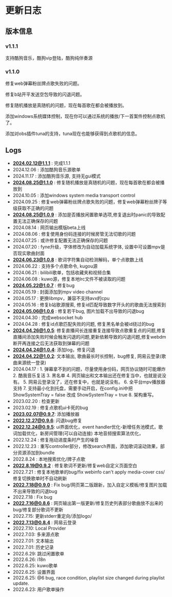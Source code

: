 # 更新日志

## 版本信息

### v1.1.1

支持酷狗音乐，酷狗vip登陆，酷狗纯伴奏源


### v1.1.0

修复web弹幕粉丝牌点歌失败的问题。

修复b站开平发送空包导致的闪退问题。

修复随机播放是真随机的问题，现在每首歌在都会被播放到。

添加windows系统媒体控制，现在你可以通过系统的播放/下一首案件控制点歌机了。

添加对obs插件tuna的支持，tuna现在也能够获得到点歌机的信息。


## Logs

- **2024.02.12@1.1.1** : 完成1.1.1
- 2024.12.06       : 添加酷狗音乐源歌单
- 2024.11.17       : 添加酷狗音乐源, 支持无gui模式
- **2024.08.25@1.1.0** : 修复随机播放是真随机的问题，现在每首歌在都会被播放到
- 2024.10.05       : 添加windows system media transport control
- 2024.09.25       : 修复web弹幕粉丝牌点歌失败的问题，修复web弹幕粉丝牌子等级获取不正确的问题
- **2024.08.25@1.0.9** : 添加是否播放闲置歌单选项,修复退出时panic的导致配置无法正确保存的问题
- 2024.08.14       : 网页输出模版beta上线
- 2024.08.06       : 修复使用身份码连接的时候房管无法切歌的问题
- 2024.07.25       : 或许修复配置无法正确保存的问题
- 2024.07.20       : fyne升级，字体修改为自动加载系统字体, 设置中可设置mpv是否现实歌曲封面
- **2024.06.23@1.0.8** : 歌词字符集自动检测解码，单个点歌数上线
- 2024.06.22       : 支持多个点歌命令, kugou源
- 2024.06.21       : bilibili歌单，包括收藏夹和视频合集
- 2024.06.08       : kuwo源，修复本地lrc文件不被读取的问题
- **2024.05.22@1.0.7** : 修复bug
- 2024.05.19       : 封面添加到mpv video channel
- 2024.05.17       : 更换libmpv，兼容不支持avx的cpu
- 2024.05.16       : 修复b站歌源搜索, 修复id匹配导致数字开头的的歌曲无法搜索到
- **2024.05.06@1.0.6** : 修复若干bug, 图片加载不出导致的闪退bug
- 2024.04.30       : 完成websocket hub
- 2024.04.28       : 修复id点歌匹配失败的问题, 修复黑名单会被id绕过的bug
- **2024.04.26@1.0.5**: 修复直播间长连接重复连接导致点歌重复点的问题,修复直播间添加失败时候会触发闪退的问题,更新依赖导致的闪退问题,修复webdm断开再连接之后无法获取到弹幕的问题
- **2024.04.24@1.0.4**: 添加log，修复闪退
- **2024.04.22@1.0.2**: 文本输出, 歌曲最长时长控制，bug修复, 网易云登录(歌曲来源统一登录)
- 2024.04.17      : 1. 弹幕拿不到的问题，尽量使用身份码，网页协议随时可能爆炸
                    2. 酷我音乐复活
                    3. 黑名单
                    4. 网页输出和文本输出还在修复当中，也就是说没有。
                    5. 网易云登录没了，还在修复中，也就是说没有。
                    6. 全平台mpv播放器支持
                    7. 支持最小化到托盘，需要手动开启，在config.ini中把ShowSystemTray  = false 改成 ShowSystemTray  = true
                    8. 架构重写。
- 2023.02.20      : 检查更新
- 2023.02.19      : 修复点歌机ui卡死的bug
- **2023.02.07@0.9.7**: 添加播放器
- **2022.12.27@0.9.6**: 闪退bug修复
- **2022.12.24@0.9.5**: ui界面优化，event handler优化-新增任务池模式，歌词加载优化，新房间管理(可以自动连接)
                    本地音频搜索算法优化，
- 2022.12.24      : 修复拖动进度条时产生的噪音
- 2022.12.23      : 重写controller部分，修改search界面，添加歌词滚动效果，部分资源添加到bundle
- 2022.8.24       : 本地搜索优化/牌子点歌
- **2022.8.19@0.9.2** : 修复歌词不更新/修复web自定义页面空白
- 2022.7.21       : 修复本地歌单的bug/fix webinfo can't apply media-cover css/修复切换歌单时不自动刷新
- **2022.7.18@0.9.0** : Fix bug/网页第二版跟新，加入自定义模板/修复图片加载不出来导致的闪退bug
- 2022.7.18       : Fix bug
- **2022.7.16@0.8.6** : 网页输出第一版更新/修复历史列表部分歌曲放不出来的bug/修复部分歌词不更新
- 2022.7.15:        更新stderr重定向/添加logo/
- **2022.7.13@0.8.4** : 网易云登录
- 2022.7.10:        Local Provider
- 2022.7.03:        多来源点歌
- 2022.7.01:        文本输出
- 2022.7.01:        历史记录
- 2022.6.29:        跳过闲置歌单
- 2022.6.26:        i18n
- 2022.6.25:        kuwo歌单
- 2022.6.25:        设置界面
- 2022.6.25:        @6 bug, race condition, playlist size changed during playlist update.
- 2022.6.23:        用户歌单操作
